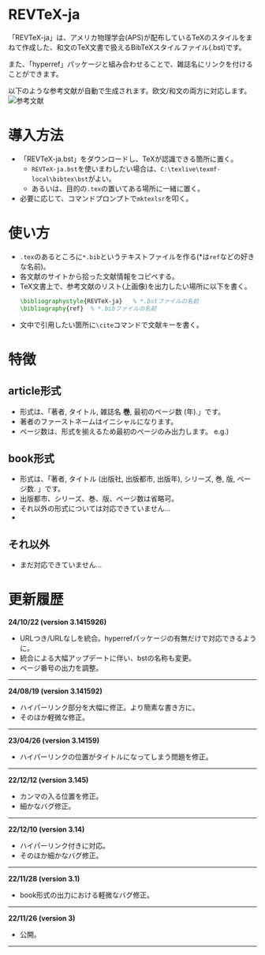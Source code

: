 # REVTeX-ja

「REVTeX-ja」は、アメリカ物理学会(APS)が配布しているTeXのスタイルをまねて作成した、和文のTeX文書で扱えるBibTeXスタイルファイル(.bst)です。

また、「hyperref」パッケージと組み合わせることで、雑誌名にリンクを付けることができます。

 以下のような参考文献が自動で生成されます。欧文/和文の両方に対応します。
![参考文献](image.png)

# 導入方法

- 「REVTeX-ja.bst」をダウンロードし、TeXが認識できる箇所に置く。
  - `REVTeX-ja.bst`を使いまわしたい場合は、`C:\texlive\texmf-local\bibtex\bst`がよい。
  - あるいは、目的の`.tex`の置いてある場所に一緒に置く。
- 必要に応じて、コマンドプロンプトで`mktexlsr`を叩く。

# 使い方

- `.tex`のあるところに`*.bib`というテキストファイルを作る(*は`ref`などの好きな名前)。
- 各文献のサイトから拾った文献情報をコピペする。
- TeX文書上で、参考文献のリスト(上画像)を出力したい場所に以下を書く。
    ```latex
    \bibliographystyle{REVTeX-ja}   % *.bstファイルの名前
	\bibliography{ref}  % *.bibファイルの名前
    ```
- 文中で引用したい箇所に`\cite`コマンドで文献キーを書く。


# 特徴

## article形式
- 形式は、「著者, タイトル, 雑誌名 **巻**, 最初のページ数 (年).」です。
- 著者のファーストネームはイニシャルになります。
- ページ数は、形式を揃えるため最初のページのみ出力します。
e.g.) 

## book形式
- 形式は、「著者, タイトル (出版社, 出版都市, 出版年), シリーズ, 巻, 版, ページ数. 」です。
- 出版都市、シリーズ、巻、版、ページ数は省略可。
- それ以外の形式については対応できていません…
- 
## それ以外
- まだ対応できていません…


# 更新履歴

**24/10/22 (version 3.1415926)**
- URLつき/URLなしを統合。hyperrefパッケージの有無だけで対応できるように。
- 統合による大幅アップデートに伴い、bstの名称も変更。
- ページ番号の出力を調整。

---

**24/08/19 (version 3.141592)**
- ハイパーリンク部分を大幅に修正。より簡素な書き方に。
- そのほか軽微な修正。

---

**23/04/26 (version 3.14159)**
- ハイパーリンクの位置がタイトルになってしまう問題を修正。

---

**22/12/12 (version 3.145)**
- カンマの入る位置を修正。
- 細かなバグ修正。

---


**22/12/10 (version 3.14)**
- ハイパーリンク付きに対応。
- そのほか細かなバグ修正。

---

**22/11/28 (version 3.1)**
- book形式の出力における軽微なバグ修正。


---

**22/11/26 (version 3)**
- 公開。

---